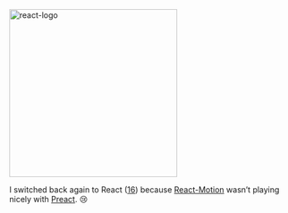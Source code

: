 <img src="https://firebasestorage.googleapis.com/v0/b/amalkarunarathna-353b0.appspot.com/o/fifthArticle%2Freact-logo.svg?alt=media&token=8b27c080-1385-4514-a858-90c40c740cd5#centre" title="React" alt="react-logo" width="300" height="300">

I switched back again to React ([16][react-16]) because [React-Motion][react-motion] wasn’t playing nicely with [Preact][preact]. 😢

[preact]: https://preactjs.com "Preact"
[react-16]: https://facebook.github.io/react/blog/2017/09/26/react-v16.0.html "React 16"
[react-motion]: https://github.com/chenglou/react-motion "React-Motion"
